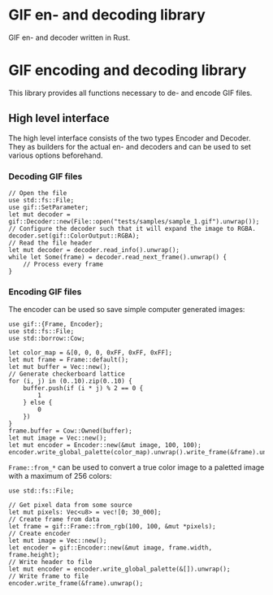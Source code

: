 # GIF en- and decoding library

GIF en- and decoder written in Rust. 

# GIF encoding and decoding library

This library provides all functions necessary to de- and encode GIF files. 

## High level interface

The high level interface consists of the two types
Encoder and Decoder.
They as builders for the actual en- and decoders and can be used to set various
options beforehand.

### Decoding GIF files

```
// Open the file
use std::fs::File;
use gif::SetParameter;
let mut decoder = gif::Decoder::new(File::open("tests/samples/sample_1.gif").unwrap());
// Configure the decoder such that it will expand the image to RGBA.
decoder.set(gif::ColorOutput::RGBA);
// Read the file header
let mut decoder = decoder.read_info().unwrap();
while let Some(frame) = decoder.read_next_frame().unwrap() {
    // Process every frame
}
```

### Encoding GIF files

The encoder can be used so save simple computer generated images:

```
use gif::{Frame, Encoder};
use std::fs::File;
use std::borrow::Cow;

let color_map = &[0, 0, 0, 0xFF, 0xFF, 0xFF];
let mut frame = Frame::default();
let mut buffer = Vec::new();
// Generate checkerboard lattice
for (i, j) in (0..10).zip(0..10) {
	buffer.push(if (i * j) % 2 == 0 {
		1
	} else {
		0
	})
}
frame.buffer = Cow::Owned(buffer);
let mut image = Vec::new();
let mut encoder = Encoder::new(&mut image, 100, 100);
encoder.write_global_palette(color_map).unwrap().write_frame(&frame).unwrap();
```

`Frame::from_*` can be used to convert a true color image to a paletted
image with a maximum of 256 colors:

```
use std::fs::File;

// Get pixel data from some source
let mut pixels: Vec<u8> = vec![0; 30_000];
// Create frame from data
let frame = gif::Frame::from_rgb(100, 100, &mut *pixels);
// Create encoder
let mut image = Vec::new();
let encoder = gif::Encoder::new(&mut image, frame.width, frame.height);
// Write header to file
let mut encoder = encoder.write_global_palette(&[]).unwrap();
// Write frame to file
encoder.write_frame(&frame).unwrap();
```
